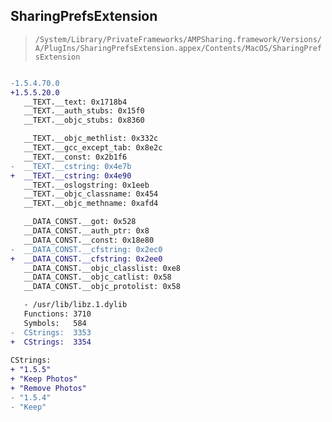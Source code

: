 ## SharingPrefsExtension

> `/System/Library/PrivateFrameworks/AMPSharing.framework/Versions/A/PlugIns/SharingPrefsExtension.appex/Contents/MacOS/SharingPrefsExtension`

```diff

-1.5.4.70.0
+1.5.5.20.0
   __TEXT.__text: 0x1718b4
   __TEXT.__auth_stubs: 0x15f0
   __TEXT.__objc_stubs: 0x8360

   __TEXT.__objc_methlist: 0x332c
   __TEXT.__gcc_except_tab: 0x8e2c
   __TEXT.__const: 0x2b1f6
-  __TEXT.__cstring: 0x4e7b
+  __TEXT.__cstring: 0x4e90
   __TEXT.__oslogstring: 0x1eeb
   __TEXT.__objc_classname: 0x454
   __TEXT.__objc_methname: 0xafd4

   __DATA_CONST.__got: 0x528
   __DATA_CONST.__auth_ptr: 0x8
   __DATA_CONST.__const: 0x18e80
-  __DATA_CONST.__cfstring: 0x2ec0
+  __DATA_CONST.__cfstring: 0x2ee0
   __DATA_CONST.__objc_classlist: 0xe8
   __DATA_CONST.__objc_catlist: 0x58
   __DATA_CONST.__objc_protolist: 0x58

   - /usr/lib/libz.1.dylib
   Functions: 3710
   Symbols:   584
-  CStrings:  3353
+  CStrings:  3354
 
CStrings:
+ "1.5.5"
+ "Keep Photos"
+ "Remove Photos"
- "1.5.4"
- "Keep"

```
